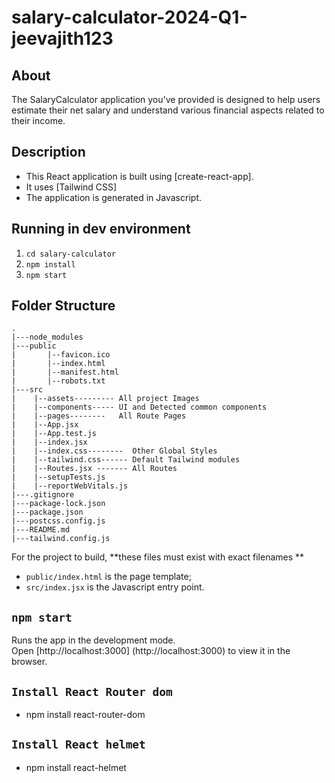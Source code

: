 # salary-calculator-2024-Q1-jeevajith123

## About
The SalaryCalculator application you've provided is designed to help users estimate their net salary and understand various financial aspects related to their income.

## Description
- This React application is built using [create-react-app].
- It uses [Tailwind CSS]
- The application is generated in Javascript.

## Running in dev environment
1. `cd salary-calculator`
2. `npm install`
3. `npm start`

## Folder Structure

```
.
|---node_modules
|---public
|       |--favicon.ico
|       |--index.html
|       |--manifest.html
|       |--robots.txt
|---src
|    |--assets--------- All project Images
|    |--components----- UI and Detected common components       
|    |--pages--------   All Route Pages
|    |--App.jsx
|    |--App.test.js
|    |--index.jsx
|    |--index.css--------  Other Global Styles
|    |--tailwind.css------ Default Tailwind modules
|    |--Routes.jsx ------- All Routes
|    |--setupTests.js
|    |--reportWebVitals.js
|---.gitignore
|---package-lock.json
|---package.json
|---postcss.config.js
|---README.md
|---tailwind.config.js

```

For the project to build, **these files must exist with exact filenames **
- `public/index.html` is the page template;
- `src/index.jsx` is the Javascript entry point.

## `npm start`
Runs the app in the development mode.<br>
Open [http://localhost:3000] (http://localhost:3000) to view it in the browser.

## `Install React Router dom`
- npm install react-router-dom

## `Install React helmet`
- npm install react-helmet
